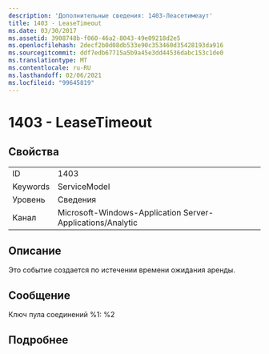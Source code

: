 ```yaml
---
description: 'Дополнительные сведения: 1403-Леасетимеаут'
title: 1403 - LeaseTimeout
ms.date: 03/30/2017
ms.assetid: 3908748b-f060-46a2-8043-49e09218d2e5
ms.openlocfilehash: 2decf2b0d08db533e90c353460d35428193da916
ms.sourcegitcommit: ddf7edb67715a5b9a45e3dd44536dabc153c1de0
ms.translationtype: MT
ms.contentlocale: ru-RU
ms.lasthandoff: 02/06/2021
ms.locfileid: "99645819"
---
```

# <a name="1403---leasetimeout"></a>1403 - LeaseTimeout

## <a name="properties"></a>Свойства  
  
|||  
|-|-|  
|ID|1403|  
|Keywords|ServiceModel|  
|Уровень|Сведения|  
|Канал|Microsoft-Windows-Application Server-Applications/Analytic|  
  
## <a name="description"></a>Описание  

 Это событие создается по истечении времени ожидания аренды.  
  
## <a name="message"></a>Сообщение  

 Ключ пула соединений %1: %2  
  
## <a name="details"></a>Подробнее
